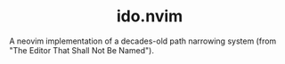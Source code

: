 <p align="center">
  <h1 align="center">ido.nvim</h2>
</p>

A neovim implementation of a decades-old path narrowing system (from "The Editor That Shall Not Be Named").
